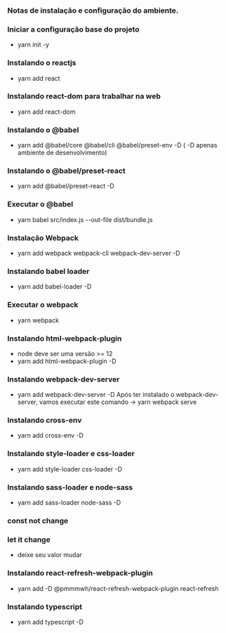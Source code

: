 ### Notas de instalação e configuração do ambiente. ### 

### Iniciar a configuração base do projeto
 - yarn init -y 
### Instalando o reactjs
 - yarn add react
### Instalando react-dom para trabalhar na web
 - yarn add react-dom
### Instalando o @babel
 - yarn add @babel/core @babel/cli @babel/preset-env -D ( -D apenas ambiente de desenvolvimento)
 ### Instalando o @babel/preset-react
 - yarn add @babel/preset-react -D
 ### Executar o @babel
 - yarn babel src/index.js --out-file dist/bundle.js
 ### Instalação Webpack 
 - yarn add webpack webpack-cli webpack-dev-server -D 
 ### Instalando babel loader
 - yarn add babel-loader -D
 ### Executar o webpack
 - yarn webpack
 ### Instalando html-webpack-plugin 
 - node deve ser uma versão >= 12
 - yarn add html-webpack-plugin -D
 ### Instalando webpack-dev-server
 - yarn add webpack-dev-server -D
 Após ter instalado o webpack-dev-server, vamos 
 executar este comando -> yarn webpack serve
 ### Instalando cross-env
 - yarn add cross-env -D
 ### Instalando style-loader e css-loader
 - yarn add style-loader css-loader -D
 ### Instalando sass-loader e node-sass 
 - yarn add sass-loader node-sass -D

 ### const not change
 ### let it change
 - deixe seu valor mudar

 ### Instalando react-refresh-webpack-plugin
 - yarn add -D @pmmmwh/react-refresh-webpack-plugin react-refresh
 ### Instalando typescript
 - yarn add typescript -D

